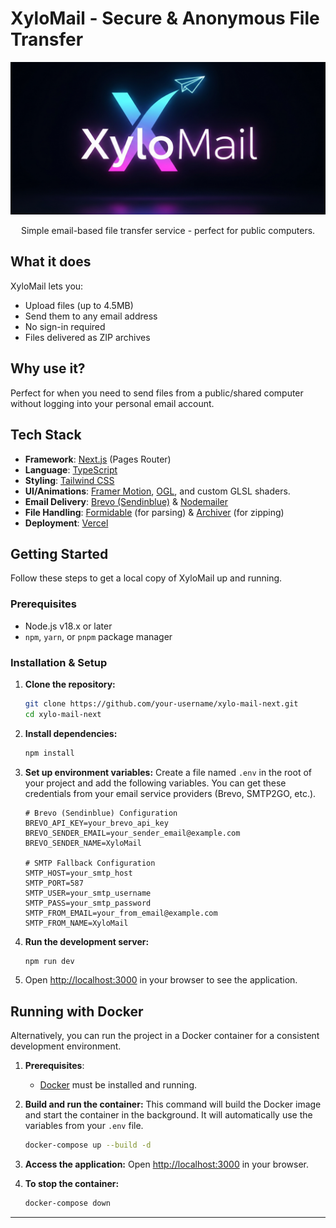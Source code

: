 # XyloMail - Secure & Anonymous File Transfer

<p align="center">
  <img src="./public/image.png" alt="XyloMail Logo">
</p>

<p align="center">
  Simple email-based file transfer service - perfect for public computers.
</p>

## What it does

XyloMail lets you:

-   Upload files (up to 4.5MB)
-   Send them to any email address
-   No sign-in required
-   Files delivered as ZIP archives

## Why use it?

Perfect for when you need to send files from a public/shared computer without logging into your personal email account.

## Tech Stack

-   **Framework**: [Next.js](https://nextjs.org/) (Pages Router)
-   **Language**: [TypeScript](https://www.typescriptlang.org/)
-   **Styling**: [Tailwind CSS](https://tailwindcss.com/)
-   **UI/Animations**: [Framer Motion](https://www.framer.com/motion/), [OGL](https://oframe.github.io/ogl/), and custom GLSL shaders.
-   **Email Delivery**: [Brevo (Sendinblue)](https://www.brevo.com/) & [Nodemailer](https://nodemailer.com/)
-   **File Handling**: [Formidable](https://www.npmjs.com/package/formidable) (for parsing) & [Archiver](https://www.archiverjs.com/) (for zipping)
-   **Deployment**: [Vercel](https://vercel.com/)

## Getting Started

Follow these steps to get a local copy of XyloMail up and running.

### Prerequisites

-   Node.js v18.x or later
-   `npm`, `yarn`, or `pnpm` package manager

### Installation & Setup

1.  **Clone the repository:**
    ```bash
    git clone https://github.com/your-username/xylo-mail-next.git
    cd xylo-mail-next
    ```

2.  **Install dependencies:**
    ```bash
    npm install
    ```

3.  **Set up environment variables:**
    Create a file named `.env` in the root of your project and add the following variables. You can get these credentials from your email service providers (Brevo, SMTP2GO, etc.).

    ```env
    # Brevo (Sendinblue) Configuration
    BREVO_API_KEY=your_brevo_api_key
    BREVO_SENDER_EMAIL=your_sender_email@example.com
    BREVO_SENDER_NAME=XyloMail

    # SMTP Fallback Configuration
    SMTP_HOST=your_smtp_host
    SMTP_PORT=587
    SMTP_USER=your_smtp_username
    SMTP_PASS=your_smtp_password
    SMTP_FROM_EMAIL=your_from_email@example.com
    SMTP_FROM_NAME=XyloMail
    ```

4.  **Run the development server:**
    ```bash
    npm run dev
    ```

5.  Open [http://localhost:3000](http://localhost:3000) in your browser to see the application.

## Running with Docker

Alternatively, you can run the project in a Docker container for a consistent development environment.

1.  **Prerequisites**:
    -   [Docker](https://www.docker.com/products/docker-desktop/) must be installed and running.

2.  **Build and run the container:**
    This command will build the Docker image and start the container in the background. It will automatically use the variables from your `.env` file.
    ```bash
    docker-compose up --build -d
    ```

3.  **Access the application:**
    Open [http://localhost:3000](http://localhost:3000) in your browser.

4.  **To stop the container:**
    ```bash
    docker-compose down
    ```

---